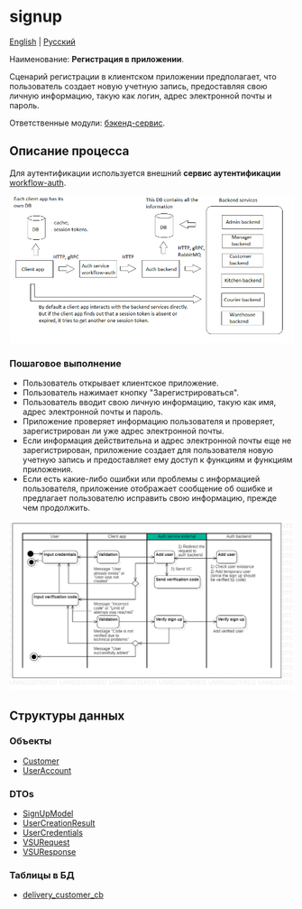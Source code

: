 # signup

[English](signup.md) | [Русский](signup.ru.md)

Наименование: **Регистрация в приложении**.

Сценарий регистрации в клиентском приложении предполагает, что пользователь создает новую учетную запись, предоставляя свою личную информацию, такую как логин, адрес электронной почты и пароль.

Ответственные модули: [бэкенд-сервис](../../backend/authbackend.md).

## Описание процесса

Для аутентификации используется внешний **сервис аутентификации** [workflow-auth](https://github.com/alexeysp11/workflow-auth).

![authentication](../../img/authentication.png)

### Пошаговое выполнение 

- Пользователь открывает клиентское приложение.
- Пользователь нажимает кнопку "Зарегистрироваться".
- Пользователь вводит свою личную информацию, такую как имя, адрес электронной почты и пароль.
- Приложение проверяет информацию пользователя и проверяет, зарегистрирован ли уже адрес электронной почты.
- Если информация действительна и адрес электронной почты еще не зарегистрирован, приложение создает для пользователя новую учетную запись и предоставляет ему доступ к функциям и функциям приложения.
- Если есть какие-либо ошибки или проблемы с информацией пользователя, приложение отображает сообщение об ошибке и предлагает пользователю исправить свою информацию, прежде чем продолжить.

![flowchart-signup](https://github.com/alexeysp11/workflow-auth/raw/main/docs/img/flowchart-signup.png)

## Структуры данных

### Объекты 

- [Customer](https://github.com/alexeysp11/workflow-lib/blob/main/src/Models/Business/Customers/Customer.cs)
- [UserAccount](https://github.com/alexeysp11/workflow-lib/blob/main/src/Models/Business/InformationSystem/UserAccount.cs)

### DTOs

- [SignUpModel](https://github.com/alexeysp11/workflow-auth/blob/main/models/NetworkParameters/SignUpModel.cs)
- [UserCreationResult](https://github.com/alexeysp11/workflow-auth/blob/main/models/NetworkParameters/UserCreationResult.cs)
- [UserCredentials](https://github.com/alexeysp11/workflow-auth/blob/main/models/NetworkParameters/UserCredentials.cs)
- [VSURequest](https://github.com/alexeysp11/workflow-auth/blob/main/models/NetworkParameters/VSURequest.cs)
- [VSUResponse](https://github.com/alexeysp11/workflow-auth/blob/main/models/NetworkParameters/VSUResponse.cs)

### Таблицы в БД

- [delivery_customer_cb](../../dbtables/customer/delivery_customer_cb.md)
